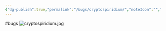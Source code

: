 ```yaml
---
{"dg-publish":true,"permalink":"/bugs/cryptospiridium/","noteIcon":"","created":"2025-07-07T14:23:44.071-05:00"}
---
```


#bugs 
![cryptospiridium.jpg](/img/user/Secondary/Images/cryptospiridium.jpg)


